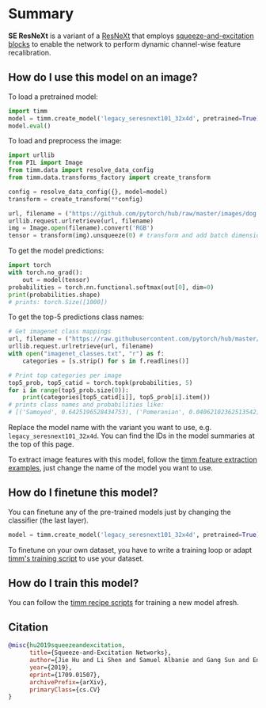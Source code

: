 # Summary

**SE ResNeXt** is a variant of a [ResNeXt](https://www.paperswithcode.com/method/resnext) that employs [squeeze-and-excitation blocks](https://paperswithcode.com/method/squeeze-and-excitation-block) to enable the network to perform dynamic channel-wise feature recalibration.

## How do I use this model on an image?
To load a pretrained model:

```python
import timm
model = timm.create_model('legacy_seresnext101_32x4d', pretrained=True)
model.eval()
```

To load and preprocess the image:
```python 
import urllib
from PIL import Image
from timm.data import resolve_data_config
from timm.data.transforms_factory import create_transform

config = resolve_data_config({}, model=model)
transform = create_transform(**config)

url, filename = ("https://github.com/pytorch/hub/raw/master/images/dog.jpg", "dog.jpg")
urllib.request.urlretrieve(url, filename)
img = Image.open(filename).convert('RGB')
tensor = transform(img).unsqueeze(0) # transform and add batch dimension
```

To get the model predictions:
```python
import torch
with torch.no_grad():
    out = model(tensor)
probabilities = torch.nn.functional.softmax(out[0], dim=0)
print(probabilities.shape)
# prints: torch.Size([1000])
```

To get the top-5 predictions class names:
```python
# Get imagenet class mappings
url, filename = ("https://raw.githubusercontent.com/pytorch/hub/master/imagenet_classes.txt", "imagenet_classes.txt")
urllib.request.urlretrieve(url, filename) 
with open("imagenet_classes.txt", "r") as f:
    categories = [s.strip() for s in f.readlines()]

# Print top categories per image
top5_prob, top5_catid = torch.topk(probabilities, 5)
for i in range(top5_prob.size(0)):
    print(categories[top5_catid[i]], top5_prob[i].item())
# prints class names and probabilities like:
# [('Samoyed', 0.6425196528434753), ('Pomeranian', 0.04062102362513542), ('keeshond', 0.03186424449086189), ('white wolf', 0.01739676296710968), ('Eskimo dog', 0.011717947199940681)]
```

Replace the model name with the variant you want to use, e.g. `legacy_seresnext101_32x4d`. You can find the IDs in the model summaries at the top of this page.

To extract image features with this model, follow the [timm feature extraction examples](https://rwightman.github.io/pytorch-image-models/feature_extraction/), just change the name of the model you want to use.

## How do I finetune this model?
You can finetune any of the pre-trained models just by changing the classifier (the last layer).
```python
model = timm.create_model('legacy_seresnext101_32x4d', pretrained=True).reset_classifier(NUM_FINETUNE_CLASSES)
```
To finetune on your own dataset, you have to write a training loop or adapt [timm's training
script](https://github.com/rwightman/pytorch-image-models/blob/master/train.py) to use your dataset.

## How do I train this model?

You can follow the [timm recipe scripts](https://rwightman.github.io/pytorch-image-models/scripts/) for training a new model afresh.

## Citation

```BibTeX
@misc{hu2019squeezeandexcitation,
      title={Squeeze-and-Excitation Networks}, 
      author={Jie Hu and Li Shen and Samuel Albanie and Gang Sun and Enhua Wu},
      year={2019},
      eprint={1709.01507},
      archivePrefix={arXiv},
      primaryClass={cs.CV}
}
```

<!--
Models:
- Name: legacy_seresnext101_32x4d
  Metadata:
    FLOPs: 10287698672
    Epochs: 100
    Batch Size: 1024
    Training Data:
    - ImageNet
    Training Techniques:
    - Label Smoothing
    - SGD with Momentum
    - Weight Decay
    Training Resources: 8x NVIDIA Titan X GPUs
    Architecture:
    - 1x1 Convolution
    - Batch Normalization
    - Convolution
    - Global Average Pooling
    - Grouped Convolution
    - Max Pooling
    - ReLU
    - ResNeXt Block
    - Residual Connection
    - Softmax
    - Squeeze-and-Excitation Block
    File Size: 196466866
    Tasks:
    - Image Classification
    ID: legacy_seresnext101_32x4d
    LR: 0.6
    Layers: 101
    Dropout: 0.2
    Crop Pct: '0.875'
    Momentum: 0.9
    Image Size: '224'
    Interpolation: bilinear
  Code: https://github.com/rwightman/pytorch-image-models/blob/d8e69206be253892b2956341fea09fdebfaae4e3/timm/models/senet.py#L462
  In Collection: Legacy SE ResNeXt
- Name: legacy_seresnext26_32x4d
  Metadata:
    FLOPs: 3187342304
    Epochs: 100
    Batch Size: 1024
    Training Data:
    - ImageNet
    Training Techniques:
    - Label Smoothing
    - SGD with Momentum
    - Weight Decay
    Training Resources: 8x NVIDIA Titan X GPUs
    Architecture:
    - 1x1 Convolution
    - Batch Normalization
    - Convolution
    - Global Average Pooling
    - Grouped Convolution
    - Max Pooling
    - ReLU
    - ResNeXt Block
    - Residual Connection
    - Softmax
    - Squeeze-and-Excitation Block
    File Size: 67346327
    Tasks:
    - Image Classification
    ID: legacy_seresnext26_32x4d
    LR: 0.6
    Layers: 26
    Dropout: 0.2
    Crop Pct: '0.875'
    Momentum: 0.9
    Image Size: '224'
    Interpolation: bicubic
  Code: https://github.com/rwightman/pytorch-image-models/blob/d8e69206be253892b2956341fea09fdebfaae4e3/timm/models/senet.py#L448
  In Collection: Legacy SE ResNeXt
- Name: legacy_seresnext50_32x4d
  Metadata:
    FLOPs: 5459954352
    Epochs: 100
    Batch Size: 1024
    Training Data:
    - ImageNet
    Training Techniques:
    - Label Smoothing
    - SGD with Momentum
    - Weight Decay
    Training Resources: 8x NVIDIA Titan X GPUs
    Architecture:
    - 1x1 Convolution
    - Batch Normalization
    - Convolution
    - Global Average Pooling
    - Grouped Convolution
    - Max Pooling
    - ReLU
    - ResNeXt Block
    - Residual Connection
    - Softmax
    - Squeeze-and-Excitation Block
    File Size: 110559176
    Tasks:
    - Image Classification
    ID: legacy_seresnext50_32x4d
    LR: 0.6
    Layers: 50
    Dropout: 0.2
    Crop Pct: '0.875'
    Momentum: 0.9
    Image Size: '224'
    Interpolation: bilinear
  Code: https://github.com/rwightman/pytorch-image-models/blob/d8e69206be253892b2956341fea09fdebfaae4e3/timm/models/senet.py#L455
  In Collection: Legacy SE ResNeXt
Collections:
- Name: Legacy SE ResNeXt
  Paper:
    title: Squeeze-and-Excitation Networks
    url: https://paperswithcode.com//paper/squeeze-and-excitation-networks
  type: model-index
Type: model-index
-->